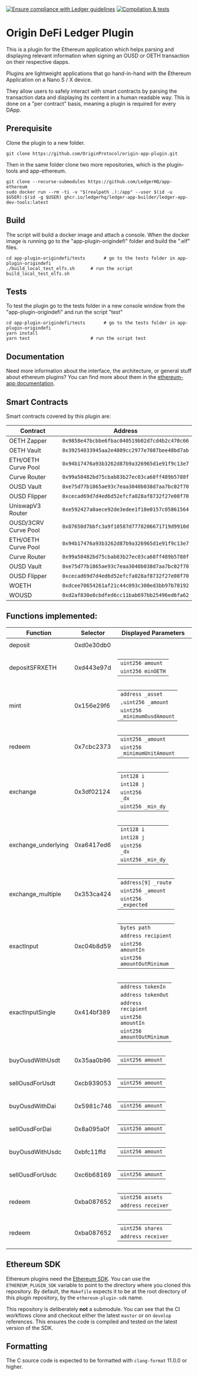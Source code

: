 [![Ensure compliance with Ledger guidelines](https://github.com/LedgerHQ/app-plugin-boilerplate/actions/workflows/guidelines_enforcer.yml/badge.svg?branch=develop)](https://github.com/LedgerHQ/app-plugin-boilerplate/actions/workflows/guidelines_enforcer.yml)
[![Compilation & tests](https://github.com/LedgerHQ/app-plugin-boilerplate/actions/workflows/build_and_functional_tests.yml/badge.svg?branch=develop)](https://github.com/LedgerHQ/app-plugin-boilerplate/actions/workflows/build_and_functional_tests.yml)

# Origin DeFi Ledger Plugin

This is a plugin for the Ethereum application which helps parsing and displaying relevant information when signing an OUSD or OETH transaction on their respective dapps.

Plugins are lightweight applications that go hand-in-hand with the Ethereum
Application on a Nano S / X device.

They allow users to safely interact with smart contracts by parsing the
transaction data and displaying its content in a human readable way. This is
done on a "per contract" basis, meaning a plugin is required for every DApp.

## Prerequisite

Clone the plugin to a new folder.

```shell
git clone https://github.com/OriginProtocol/origin-app-plugin.git
```

Then in the same folder clone two more repositories, which is the plugin-tools and app-ethereum.

```shell
git clone --recurse-submodules https://github.com/LedgerHQ/app-ethereum
sudo docker run --rm -ti -v "$(realpath .):/app" --user $(id -u $USER):$(id -g $USER) ghcr.io/ledgerhq/ledger-app-builder/ledger-app-dev-tools:latest
```

## Build

The script will build a docker image and attach a console.
When the docker image is running go to the "app-plugin-origindefi" folder and build the ".elf" files.
```shell
cd app-plugin-origindefi/tests       # go to the tests folder in app-plugin-origindefi
./build_local_test_elfs.sh      # run the script build_local_test_elfs.sh
```

## Tests

To test the plugin go to the tests folder in a new console window from the "app-plugin-origindefi" and run the script "test"
```shell
cd app-plugin-origindefi/tests       # go to the tests folder in app-plugin-origindefi
yarn install
yarn test                       # run the script test
```

## Documentation

Need more information about the interface, the architecture, or general stuff about ethereum plugins? You can find more about them in the [ethereum-app documentation](https://github.com/LedgerHQ/app-ethereum/blob/master/doc/ethapp_plugins.asc).

## Smart Contracts

Smart contracts covered by this plugin are:

| Contract | Address |
| ---       | --- |
| OETH Zapper  | `0x9858e47bcbbe6fbac040519b02d7cd4b2c470c66`|
| OETH Vault  | `0x39254033945aa2e4809cc2977e7087bee48bd7ab`|
| ETH/OETH Curve Pool  | `0x94b17476a93b3262d87b9a326965d1e91f9c13e7`|
| Curve Router   | `0x99a58482bd75cbab83b27ec03ca68ff489b5788f`|
| OUSD Vault   | `0xe75d77b1865ae93c7eaa3040b038d7aa7bc02f70`|
| OUSD Flipper   | `0xcecad69d7d4ed6d52efcfa028af8732f27e08f70`|
| UniswapV3 Router  | `0xe592427a0aece92de3edee1f18e0157c05861564`|
| OUSD/3CRV Curve Pool  | `0x87650d7bbfc3a9f10587d7778206671719d9910d`|
| ETH/OETH Curve Pool  | `0x94b17476a93b3262d87b9a326965d1e91f9c13e7`|
| Curve Router   | `0x99a58482bd75cbab83b27ec03ca68ff489b5788f`|
| OUSD Vault   | `0xe75d77b1865ae93c7eaa3040b038d7aa7bc02f70`|
| OUSD Flipper   | `0xcecad69d7d4ed6d52efcfa028af8732f27e08f70`|
| WOETH   | `0xdcee70654261af21c44c093c300ed3bb97b78192`|
| WOUSD   | `0xd2af830e8cbdfed6cc11bab697bb25496ed6fa62`|

## Functions implemented:


|    Function   | Selector  | Displayed Parameters |
| ---           | ---       | --- |
|deposit | 0xd0e30db0| <table>  <tbody> </tbody> </table> |
|depositSFRXETH | 0xd443e97d| <table>  <tbody>  <tr> <td><code>uint256 amount</code></td></tr> <tr><td><code>uint256 minOETH</code></td></tr> </tbody> </table> |
|mint  | 0x156e29f6| <table>  <tbody>  <tr><td><code>address _asset</code></td></tr> <tr><td><code>,uint256 _amount</code></td></tr> <tr><td><code>uint256 _minimumOusdAmount</code></td></tr> </tbody> </table>|
|redeem | 0x7cbc2373| <table>  <tbody>  <tr><td><code>uint256 _amount</code></td></tr> <tr><td><code>uint256 _minimumUnitAmount</code></td></tr> </tbody> </table>|
|exchange  | 0x3df02124| <table>  <tbody>  <tr><td><code>int128 i</code></td></tr> <tr><td><code>int128 j</code></td></tr> <tr><td><code>uint256 _dx</code></td></tr> <tr><td><code>uint256 _min_dy</code></td></tr> </tbody> </table>|
|exchange_underlying  | 0xa6417ed6| <table>  <tbody>  <tr><td><code>int128 i</code></td></tr> <tr><td><code>int128 j</code></td></tr> <tr><td><code>uint256 _dx</code></td></tr> <tr><td><code>uint256 _min_dy</code></td></tr> </tbody> </table>|
|exchange_multiple | 0x353ca424| <table>  <tbody> <tr><td><code>address[9] _route</code></td></tr> <tr><td><code>uint256 _amount</code></td></tr> <tr><td><code>uint256 _expected</code></td></tr> </tbody> </table>|
|exactInput  | 0xc04b8d59| <table>  <tbody>  <tr><td><code>bytes path</code></td></tr> <tr><td><code>address recipient</code></td></tr> <tr><td><code>uint256 amountIn</code></td></tr> <tr><td><code>uint256 amountOutMinimum</code></td></tr> </tbody> </table> |
|exactInputSingle  | 0x414bf389| <table>  <tbody>  <tr><td><code>address tokenIn</code></td></tr> <tr><td><code>address tokenOut</code></td></tr> <tr><td><code>address recipient</code></td></tr> <tr><td><code>uint256 amountIn</code></td></tr> <tr><td><code>uint256 amountOutMinimum</code></td></tr> </tbody> </table>|
|buyOusdWithUsdt  | 0x35aa0b96| <table>  <tbody> <tr><td><code>uint256 amount</code></td></tr> </tbody> </table>|
|sellOusdForUsdt  | 0xcb939053| <table>  <tbody> <tr><td><code>uint256 amount</code></td></tr> </tbody> </table>|
|buyOusdWithDai  | 0x5981c746| <table>  <tbody> <tr><td><code>uint256 amount</code></td></tr> </tbody> </table>|
|sellOusdForDai  | 0x8a095a0f| <table>  <tbody>  <tr><td><code>uint256 amount</code></td></tr> </tbody> </table> |
|buyOusdWithUsdc  | 0xbfc11ffd| <table>  <tbody>  <tr><td><code>uint256 amount</code></td></tr> </tbody> </table> |
|sellOusdForUsdc  | 0xc6b68169| <table>  <tbody>  <tr><td><code>uint256 amount</code></td></tr> </tbody> </table> |
|redeem  | 0xba087652| <table>  <tbody>  <tr><td><code>uint256 assets</code></td></tr> <tr><td><code>address receiver</code></td></tr> </tbody> </table> |
|redeem  | 0xba087652| <table>  <tbody>  <tr><td><code>uint256 shares</code></td></tr> <tr><td><code>address receiver</code></td></tr> </tbody> </table> |

## Ethereum SDK

Ethereum plugins need the [Ethereum SDK](https://github.com/LedgerHQ/ethereum-plugin-sdk).
You can use the `ETHEREUM_PLUGIN_SDK` variable to point to the directory where you cloned
this repository. By default, the `Makefile` expects it to be at the root directory of this
plugin repository, by the `ethereum-plugin-sdk` name.

This repository is deliberately **not** a submodule. You can see that the CI workflows
clone and checkout either the latest `master` or on `develop` references. This ensures
the code is compiled and tested on the latest version of the SDK.

## Formatting

The C source code is expected to be formatted with `clang-format` 11.0.0 or higher.
